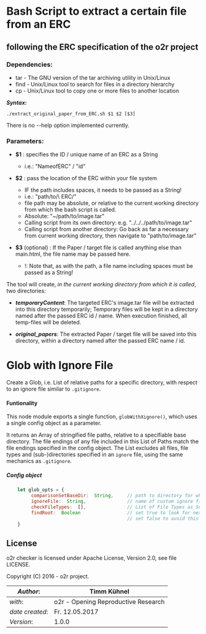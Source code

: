 # 	Bash Script to extract a certain file from an ERC    
##   following the ERC specification of the o2r project

### Dependencies:
* tar 	- The GNU version of the tar archiving utility in Unix/Linux
* find 	- Unix/Linux tool to search for files in a directory hierarchy 
* cp 	- Unix/Linux tool to copy one or more files to another location

**_Syntax:_**

`./extract_original_paper_from_ERC.sh $1 $2 [$3]`

There is no --help option implemented currently.


### Parameters:

*  **$1** : specifies the ID / unique name of an ERC as a String
   * i.e.:  "NameofERC" / "id"

*  **$2** : pass the location of the ERC within your file system
   * IF the path includes spaces, it needs to be passed as a String!
   * i.e.:  "path/to/\ ERC/"
   * file path may be absolute, or relative to the current working directory from which the bash script is called.
   	* Absolute: "~/path/to/image.tar" 
	* Calling script from its own directory: e.g. "../../../path/to/image.tar"
	* Calling script from another directory: Go back as far a necessary from current working directory, then navigate to "path/to/image.tar"

*  **$3** (optional) : 	If the Paper / target file is called anything else than main.html, 
	the file name may be passed here. 
   * !: Note that, as with the path, a file name including spaces must be passed
	   as a String!



The tool will create, _in the current working directory from which it is called_, two directories:

* **_temporaryContent_**:  The targeted ERC's image.tar file will be extracted  into 
	              this directory temporarily;
	              Temporary files will be kept in a directory named after the 
	              passed ERC id / name.
 	              When execution finished, all temp-files will be deleted.

* **_original\_papers_**:   The extracted Paper / target file will be saved into this directory,
	              within a directory named after the passed ERC name / id.
		      
		      
# Glob with Ignore File

Create a Glob, i.e. List of relative paths for a specific directory, with respect to an ignore file similar to `.gitignore`.

#### Funtionality

This node module exports a single function, `globWithXignore()`, which uses a single config object as a parameter.

It returns an Array of stringified file paths, relative to a specifiable base directory. 
The file endings of any file included in this List of Paths match the file endings specified in the config object. 
The List excludes all files, file types and (sub-)directories specified in an `ignore` file, using the same mechanics as `.gitignore`.  

##### Config object

```javascript
    let glob_opts = {
         comparisonSetBaseDir:  String,     // path to directory for which to create the glob
         ignoreFile:  String,               // name of custom ignore file (e.g. ".ercignore")
         checkFileTypes:  [],               // List of File Types as Suffixes, to be included in glob (not case sensitive)
         findRoot:  Boolean                 // set true to look for next `package.json` in parent dirs and set it´s dir as Root for glob
                                            // set false to avoid this behaviour and create glob from .comparisonSetBaseDir
    }
```

## License
o2r checker is licensed under Apache License, Version 2.0, see file LICENSE.

Copyright (C) 2016 - o2r project.


|  _Author_: | Timm Kühnel |
| -----------------|-------------|
|  _with_: | o2r - Opening Reproductive Research |
| _date created_: | Fr. 12.05.2017 |
| _Version_:| 1.0.0 |
